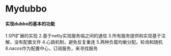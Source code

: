 # Mydubbo
#### 实现dubbo的基本的功能
1.SPI扩展的实现
2.基于netty实现服务端之间的通信
3.所有服务提供和实现基于注解，没有配置文件
4.心跳机制，避免反复重连
5.两种负载均衡分配。轮询和随机
6.nacos作为配置中心，订阅服务，来寻找服务
